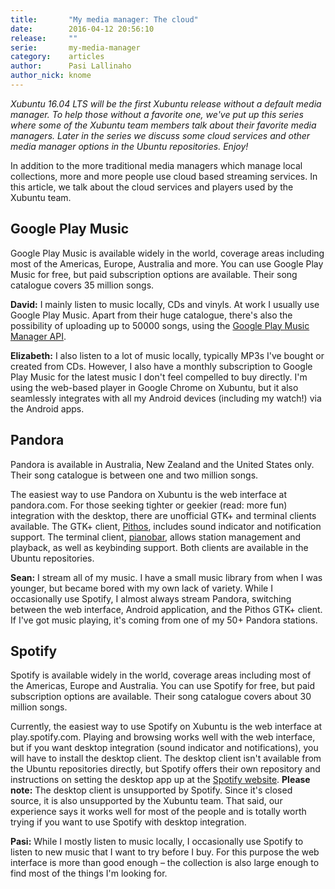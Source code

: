 ```yaml
---
title:       "My media manager: The cloud"
date:        2016-04-12 20:56:10
release:     ""
serie:       my-media-manager
category:    articles
author:      Pasi Lallinaho
author_nick: knome
---
```


*Xubuntu 16.04 LTS will be the first Xubuntu release without a default media manager. To help those without a favorite one, we've put up this series where some of the Xubuntu team members talk about their favorite media managers. Later in the series we discuss some cloud services and other media manager options in the Ubuntu repositories. Enjoy!*

In addition to the more traditional media managers which manage local collections, more and more people use cloud based streaming services. In this article, we talk about the cloud services and players used by the Xubuntu team.

Google Play Music
-----------------

Google Play Music is available widely in the world, coverage areas including most of the Americas, Europe, Australia and more. You can use Google Play Music for free, but paid subscription options are available. Their song catalogue covers 35 million songs.

**David:** I mainly listen to music locally, CDs and vinyls. At work I usually use Google Play Music. Apart from their huge catalogue, there's also the possibility of uploading up to 50000 songs, using the [Google Play Music Manager API](https://support.google.com/googleplay/answer/1075570?hl=en).

**Elizabeth:** I also listen to a lot of music locally, typically MP3s I've bought or created from CDs. However, I also have a monthly subscription to Google Play Music for the latest music I don't feel compelled to buy directly. I'm using the web-based player in Google Chrome on Xubuntu, but it also seamlessly integrates with all my Android devices (including my watch!) via the Android apps.

Pandora
-------

Pandora is available in Australia, New Zealand and the United States only. Their song catalogue is between one and two million songs.

The easiest way to use Pandora on Xubuntu is the web interface at pandora.com. For those seeking tighter or geekier (read: more fun) integration with the desktop, there are unofficial GTK+ and terminal clients available. The GTK+ client, [Pithos](https://pithos.github.io/), includes sound indicator and notification support. The terminal client, [pianobar](https://github.com/PromyLOPh/pianobar), allows station management and playback, as well as keybinding support. Both clients are available in the Ubuntu repositories.

**Sean:** I stream all of my music. I have a small music library from when I was younger, but became bored with my own lack of variety. While I occasionally use Spotify, I almost always stream Pandora, switching between the web interface, Android application, and the Pithos GTK+ client. If I've got music playing, it's coming from one of my 50+ Pandora stations.

Spotify
-------

Spotify is available widely in the world, coverage areas including most of the Americas, Europe and Australia. You can use Spotify for free, but paid subscription options are available. Their song catalogue covers about 30 million songs.

Currently, the easiest way to use Spotify on Xubuntu is the web interface at play.spotify.com. Playing and browsing works well with the web interface, but if you want desktop integration (sound indicator and notifications), you will have to install the desktop client. The desktop client isn't available from the Ubuntu repositories directly, but Spotify offers their own repository and instructions on setting the desktop app up at the [Spotify website](https://www.spotify.com/download/linux/). **Please note:** The desktop client is unsupported by Spotify. Since it's closed source, it is also unsupported by the Xubuntu team. That said, our experience says it works well for most of the people and is totally worth trying if you want to use Spotify with desktop integration.

**Pasi:** While I mostly listen to music locally, I occasionally use Spotify to listen to new music that I want to try before I buy. For this purpose the web interface is more than good enough – the collection is also large enough to find most of the things I'm looking for.

